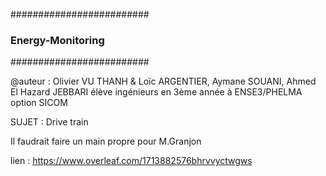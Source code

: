 #########################
### Energy-Monitoring ###
#########################

@auteur : Olivier VU THANH & Loïc ARGENTIER, Aymane SOUANI, Ahmed El Hazard JEBBARI  élève ingénieurs en 3ème année à ENSE3/PHELMA option SICOM

SUJET : Drive train

Il faudrait faire un main propre pour M.Granjon

lien : https://www.overleaf.com/1713882576bhrvvyctwgws
